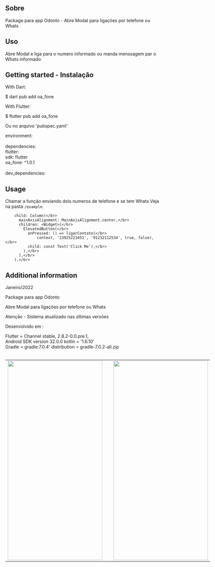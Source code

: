 ## Sobre

Package para app Odonto - Abre Modal para ligações por telefone ou Whats

## Uso

Abre Modal e liga para o numero informado ou manda menssagem par o Whats informado

## Getting started - Instalação


With Dart:

   $ dart pub add oa_fone

With Flutter:

   $ flutter pub add oa_fone

Ou no arquivo 'pubspec.yaml'

environment:</br></br>
dependencies:</br>
  flutter:</br>
    sdk: flutter</br>
  oa_fone: ^1.0.1</br></br>
dev_dependencies:</br>

## Usage

Chamar a função enviando dois numeros de telefone e se tem Whats
Veja na pasta `/example`. 

        child: Column(</br>
          mainAxisAlignment: MainAxisAlignment.center,</br>
          children: <Widget>[</br>
            ElevatedButton(</br>
              onPressed: () => ligarContato(</br>
                  context, '13925223451', '91212112534', true, false),</br>
              child: const Text('Click Me'),</br>
            ),</br>
          ],</br>
        ),</br>

## Additional information

Janeiro/2022

Package para app Odonto

Abre Modal para ligações por telefone ou Whats

Atenção - Sistema atualizado nas últimas versões

Desenvolvido em :</br>

Flutter = Channel stable, 2.8.2-0.0.pre.1, </br>
Android SDK version 32.0.0 kotlin = '1.6.10' </br>
Gradle = gradle:7.0.4' distribution = gradle-7.0.2-all.zip </br>
</br>

<table align="center" border="0" cellpadding="1" cellspacing="1" style="width:650px;">
	<tbody>
		<tr>
			<td><img alt="" src="https://user-images.githubusercontent.com/31604881/151706450-627cec59-746f-4948-97a9-49e30d280490.png" style="width: 300px; height: 633px;" /></td>
			<td>&nbsp;</td>
			<td><img alt="" src="https://user-images.githubusercontent.com/31604881/151706457-7f180331-27c4-487d-ba8b-6fb07bd356d0.png" style="width: 300px; height: 633px;" /></td>
		</tr>
	</tbody>
</table>
